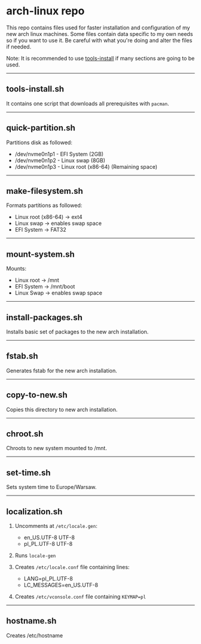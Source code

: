 # arch-linux repo

This repo contains files used for faster installation and configuration of my new arch linux machines.
Some files contain data specific to my own needs so if you want to use it. Be careful with what you're doing and alter the files if needed.

Note: It is recommended to use [tools-install](#tools-install) if many sections are going to be used.

---

## tools-install.sh

It contains one script that downloads all prerequisites with `pacman`.

---

## quick-partition.sh

Partitions disk as followed:

-   /dev/nvme0n1p1 - EFI System (2GB)
-   /dev/nvme0n1p2 - Linux swap (8GB)
-   /dev/nvme0n1p3 - Linux root (x86-64) (Remaining space)

---

## make-filesystem.sh

Formats partitions as followed:

-   Linux root (x86-64) -> ext4
-   Linux swap -> enables swap space
-   EFI System -> FAT32

---

## mount-system.sh

Mounts:

-   Linux root -> /mnt
-   EFI System -> /mnt/boot
-   Linux Swap -> enables swap space

---

## install-packages.sh

Installs basic set of packages to the new arch installation.

---

## fstab.sh

Generates fstab for the new arch installation.

---

## copy-to-new.sh

Copies this directory to new arch installation.

---

## chroot.sh

Chroots to new system mounted to /mnt.

---

## set-time.sh

Sets system time to Europe/Warsaw.

---

## localization.sh

1. Uncomments at `/etc/locale.gen`:

    - en_US.UTF-8 UTF-8
    - pl_PL.UTF-8 UTF-8

1. Runs `locale-gen`
1. Creates `/etc/locale.conf` file containing lines:

    - LANG=pl_PL.UTF-8
    - LC_MESSAGES=en_US.UTF-8

1. Creates `/etc/vconsole.conf` file containing `KEYMAP=pl`

---

## hostname.sh

Creates /etc/hostname
